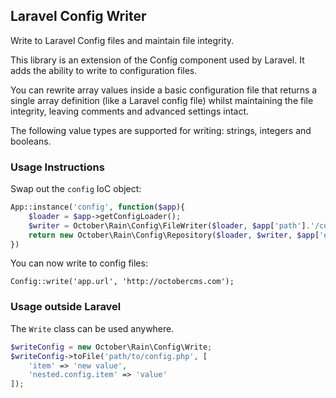 ## Laravel Config Writer

Write to Laravel Config files and maintain file integrity.

This library is an extension of the Config component used by Laravel. It adds the ability to write to configuration files.

You can rewrite array values inside a basic configuration file that returns a single array definition (like a Laravel config file) whilst maintaining the file integrity, leaving comments and advanced settings intact.

The following value types are supported for writing: strings, integers and booleans.

### Usage Instructions

Swap out the `config` IoC object:

```php
App::instance('config', function($app){
    $loader = $app->getConfigLoader();
    $writer = October\Rain\Config\FileWriter($loader, $app['path'].'/config');
    return new October\Rain\Config\Repository($loader, $writer, $app['env']);
})
```

You can now write to config files:

```
Config::write('app.url', 'http://octobercms.com');
```

### Usage outside Laravel

The `Write` class can be used anywhere.

```php
$writeConfig = new October\Rain\Config\Write;
$writeConfig->toFile('path/to/config.php', [
    'item' => 'new value',
    'nested.config.item' => 'value'
]);
```